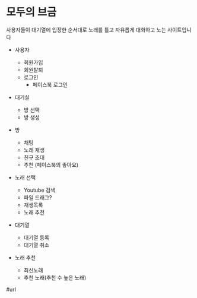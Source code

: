 # 모두의 브금 
사용자들이 대기열에 입장한 순서대로 노래를 틀고
자유롭게 대화하고 노는 사이트입니다

- 사용자 
	- 회원가입
	- 회원탈퇴
	- 로그인
		- 페이스북 로그인
 
- 대기실
	- 방 선택
	- 방 생성

- 방 
	- 채팅
	- 노래 재생
	- 친구 초대
	- 추천 (페이스북의 좋아요)

- 노래 선택
	- Youtube 검색
	- 파일 드래그?
	- 재생목록
	- 노래 추천
- 대기열 
	- 대기열 등록
	- 대기열 취소

- 노래 추천
	- 최신노래
	- 추천 노래(추천 수 높은 노래)

#url